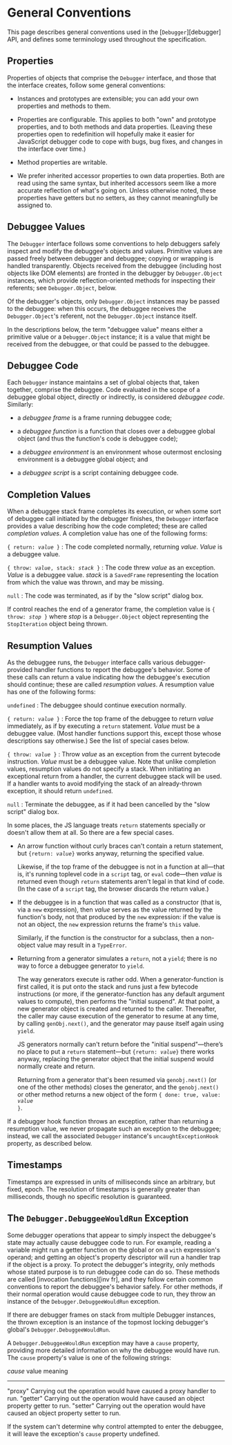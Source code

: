 # General Conventions

This page describes general conventions used in the [`Debugger`][debugger] API,
and defines some terminology used throughout the specification.


## Properties

Properties of objects that comprise the `Debugger` interface, and those
that the interface creates, follow some general conventions:

- Instances and prototypes are extensible; you can add your own properties
  and methods to them.

- Properties are configurable. This applies to both "own" and prototype
  properties, and to both methods and data properties. (Leaving these
  properties open to redefinition will hopefully make it easier for
  JavaScript debugger code to cope with bugs, bug fixes, and changes in the
  interface over time.)

- Method properties are writable.

- We prefer inherited accessor properties to own data properties. Both are
  read using the same syntax, but inherited accessors seem like a more
  accurate reflection of what's going on. Unless otherwise noted, these
  properties have getters but no setters, as they cannot meaningfully be
  assigned to.


## Debuggee Values

The `Debugger` interface follows some conventions to help debuggers safely
inspect and modify the debuggee's objects and values. Primitive values are
passed freely between debugger and debuggee; copying or wrapping is handled
transparently. Objects received from the debuggee (including host objects
like DOM elements) are fronted in the debugger by `Debugger.Object`
instances, which provide reflection-oriented methods for inspecting their
referents; see `Debugger.Object`, below.

Of the debugger's objects, only `Debugger.Object` instances may be passed
to the debuggee: when this occurs, the debuggee receives the
`Debugger.Object`'s referent, not the `Debugger.Object` instance itself.

In the descriptions below, the term "debuggee value" means either a
primitive value or a `Debugger.Object` instance; it is a value that might
be received from the debuggee, or that could be passed to the debuggee.


## Debuggee Code

Each `Debugger` instance maintains a set of global objects that, taken
together, comprise the debuggee. Code evaluated in the scope of a debuggee
global object, directly or indirectly, is considered *debuggee code*.
Similarly:

- a *debuggee frame* is a frame running debuggee code;

- a *debuggee function* is a function that closes over a debuggee
  global object (and thus the function's code is debuggee code);

- a *debuggee environment* is an environment whose outermost
  enclosing environment is a debuggee global object; and

- a *debuggee script* is a script containing debuggee code.


## Completion Values

When a debuggee stack frame completes its execution, or when some sort
of debuggee call initiated by the debugger finishes, the `Debugger`
interface provides a value describing how the code completed; these are
called *completion values*. A completion value has one of the
following forms:

<code>{ return: <i>value</i> }</code>
:   The code completed normally, returning <i>value</i>. <i>Value</i> is a
    debuggee value.

<code>{ throw: <i>value</i>, stack: <i>stack</i> }</code>
:   The code threw <i>value</i> as an exception. <i>Value</i> is a debuggee
    value.  <i>stack</i> is a `SavedFrame` representing the location from which
    the value was thrown, and may be missing.

`null`
:   The code was terminated, as if by the "slow script" dialog box.

If control reaches the end of a generator frame, the completion value is
<code>{ throw: <i>stop</i> }</code> where <i>stop</i> is a
`Debugger.Object` object representing the `StopIteration` object being
thrown.


## Resumption Values

As the debuggee runs, the `Debugger` interface calls various
debugger-provided handler functions to report the debuggee's behavior.
Some of these calls can return a value indicating how the debuggee's
execution should continue; these are called *resumption values*. A
resumption value has one of the following forms:

`undefined`
:   The debuggee should continue execution normally.

<code>{ return: <i>value</i> }</code>
:   Force the top frame of the debuggee to return <i>value</i> immediately,
    as if by executing a `return` statement. <i>Value</i> must be a debuggee
    value. (Most handler functions support this, except those whose
    descriptions say otherwise.) See the list of special cases below.

<code>{ throw: <i>value</i> }</code>
:   Throw <i>value</i> as an exception from the current bytecode
    instruction. <i>Value</i> must be a debuggee value. Note that unlike
    completion values, resumption values do not specify a stack.  When
    initiating an exceptional return from a handler, the current debuggee stack
    will be used. If a handler wants to avoid modifying the stack of an
    already-thrown exception, it should return `undefined`.

`null`
:   Terminate the debuggee, as if it had been cancelled by the "slow script"
    dialog box.

In some places, the JS language treats `return` statements specially or
doesn't allow them at all. So there are a few special cases.

*   An arrow function without curly braces can't contain a return
    statement, but <code>{return: <i>value</i>}</code> works anyway,
    returning the specified value.

    Likewise, if the top frame of the debuggee is not in a function at
    all—that is, it's running toplevel code in a `script` tag, or `eval`
    code—then <i>value</i> is returned even though `return` statements
    aren't legal in that kind of code. (In the case of a `script` tag,
    the browser discards the return value.)

*   If the debuggee is in a function that was called as a constructor (that
    is, via a `new` expression), then <i>value</i> serves as the value
    returned by the function's body, not that produced by the `new`
    expression: if the value is not an object, the `new` expression returns
    the frame's `this` value.

    Similarly, if the function is the constructor for a subclass, then a
    non-object value may result in a `TypeError`.

*   Returning from a generator simulates a `return`, not a `yield`;
    there is no way to force a debuggee generator to `yield`.

    The way generators execute is rather odd. When a generator-function
    is first called, it is put onto the stack and runs just a few
    bytecode instructions (or more, if the generator-function has any
    default argument values to compute), then performs the "initial
    suspend".  At that point, a new generator object is created and
    returned to the caller. Thereafter, the caller may cause execution
    of the generator to resume at any time, by calling `genObj.next()`,
    and the generator may pause itself again using `yield`.

    JS generators normally can't return before the "initial
    suspend"—there’s no place to put a `return` statement—but
    <code>{return: <i>value</i>}</code> there works anyway, replacing
    the generator object that the initial suspend would normally create
    and return.

    Returning from a generator that's been resumed via `genobj.next()`
    (or one of the other methods) closes the generator, and the
    `genobj.next()` or other method returns a new object of the form
    <code>{ done: true, value: <i>value</i> }</code>.

If a debugger hook function throws an exception, rather than returning a
resumption value, we never propagate such an exception to the debuggee;
instead, we call the associated `Debugger` instance's
`uncaughtExceptionHook` property, as described below.


## Timestamps

Timestamps are expressed in units of milliseconds since an arbitrary,
but fixed, epoch.  The resolution of timestamps is generally greater
than milliseconds, though no specific resolution is guaranteed.


## The `Debugger.DebuggeeWouldRun` Exception

Some debugger operations that appear to simply inspect the debuggee's state
may actually cause debuggee code to run. For example, reading a variable
might run a getter function on the global or on a `with` expression's
operand; and getting an object's property descriptor will run a handler
trap if the object is a proxy. To protect the debugger's integrity, only
methods whose stated purpose is to run debuggee code can do so. These
methods are called [invocation functions][inv fr], and they follow certain
common conventions to report the debuggee's behavior safely. For other
methods, if their normal operation would cause debuggee code to run, they
throw an instance of the `Debugger.DebuggeeWouldRun` exception.

If there are debugger frames on stack from multiple Debugger instances, the
thrown exception is an instance of the topmost locking debugger's global's
`Debugger.DebuggeeWouldRun`.

A `Debugger.DebuggeeWouldRun` exception may have a `cause` property,
providing more detailed information on why the debuggee would have run. The
`cause` property's value is one of the following strings:

  <i>cause</i> value   meaning
  -------------------- --------------------------------------------------------------------------------
  "proxy"              Carrying out the operation would have caused a proxy handler to run.
  "getter"             Carrying out the operation would have caused an object property getter to run.
  "setter"             Carrying out the operation would have caused an object property setter to run.

If the system can't determine why control attempted to enter the debuggee,
it will leave the exception's `cause` property undefined.
